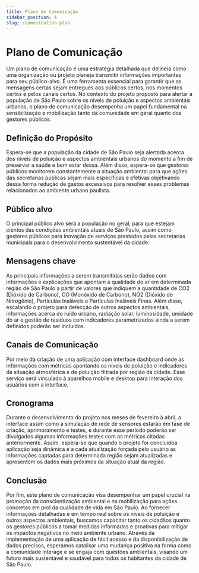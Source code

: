 ```yaml
---
title: Plano de Comunicação
sidebar_position: 4
slug: /comunication-plan
---
```

# Plano de Comunicação

Um plano de comunicação é uma estratégia detalhada que delineia como uma organização ou projeto planeja transmitir informações importantes para seu público-alvo. É uma ferramenta essencial para garantir que as mensagens certas sejam entregues aos públicos certos, nos momentos certos e pelos canais certos. No contexto do projeto proposto para alertar a população de São Paulo sobre os níveis de poluição e aspectos ambientais urbanos, o plano de comunicação desempenha um papel fundamental na sensibilização e mobilização tanto da comunidade em geral quanto dos gestores públicos.

## Definição do Propósito

Espera-se que a população da cidade de São Paulo seja alertada acerca dos níveis de poluição e aspectos ambientais urbanos do momento a fim de preservar a saúde e bem estar dessa. Além disso, espera-se que gestores públicos monitorem constantemente a situação ambiental para que ações das secretarias públicas sejam mais específicas e efetivas objetivando dessa forma redução de gastos excessivos para resolver esses problemas relacionados ao ambiente urbano paulista. 

## Público alvo

O principal público alvo será a população no geral, para que estejam cientes das condições ambientais atuais de São Paulo, assim como gestores públicos para inovação de serviços prestados pelas secretarias municipais para o desenvolvimento sustentável da cidade.

## Mensagens chave

As principais informações a serem transmitidas serão dados com informações e explicações que apontam a qualidade do ar em determinada região de São Paulo a partir de valores que indiquem a quantidade de CO2 (Dióxido de Carbono), CO (Monóxido de Carbono), NO2 (Dióxido de Nitrogênio), Partículas Inaláveis e Partículas Inaláveis Finas. Além disso, escalando o projeto para detecção de outros aspectos ambientais, informações acerca do ruído urbano, radiação solar, luminosidade, umidade do ar e gestão de resíduos com indicadores parametrizados ainda a serem definidos poderão ser incluídos.

## Canais de Comunicação

Por meio da criação de uma aplicação com interface dashboard onde as informações com métricas apontando os níveis de poluição e indicadores da situação atmosférica e de poluição filtrada por região da cidade. Esse serviço será vinculado à aparelhos mobile e desktop para interação dos usuários com a interface.

## Cronograma

Durante o desenvolvimento do projeto nos meses de fevereiro à abril, a interface assim como a simulação de rede de sensores estarão em fase de criação, aprimoramento e testes, e durante esse período poderão ser divulgados algumas informações testes com as métricas citadas anteriormente. Assim, espera-se que quando o projeto for concluídoa aplicação seja dinâmica e a cada atualização forçada pelo usuário as informações captadas para determinada região sejam atualizadas e apresentem os dados mais próximos da situação atual da região.

## Conclusão

Por fim, este plano de comunicação visa desempenhar um papel crucial na promoção da conscientização ambiental e na mobilização para ações concretas em prol da qualidade de vida em São Paulo. Ao fornecer informações detalhadas e em tempo real sobre os níveis de poluição e outros aspectos ambientais, buscamos capacitar tanto os cidadãos quanto os gestores públicos a tomar medidas informadas e proativas para mitigar os impactos negativos no meio ambiente urbano. Através da implementação de uma aplicação de fácil acesso e da disponibilização de dados precisos, esperamos catalisar uma mudança positiva na forma como a comunidade interage e se engaja com questões ambientais, visando um futuro mais sustentável e saudável para todos os habitantes da cidade de São Paulo.